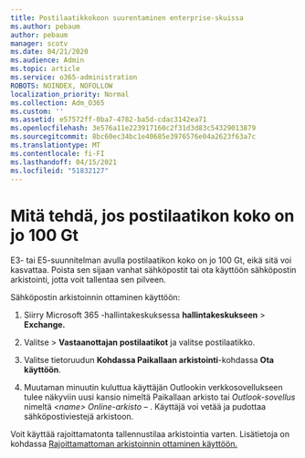 ```yaml
---
title: Postilaatikkokoon suurentaminen enterprise-skuissa
ms.author: pebaum
author: pebaum
manager: scotv
ms.date: 04/21/2020
ms.audience: Admin
ms.topic: article
ms.service: o365-administration
ROBOTS: NOINDEX, NOFOLLOW
localization_priority: Normal
ms.collection: Adm_O365
ms.custom: ''
ms.assetid: e57572ff-0ba7-4782-ba5d-cdac3142ea71
ms.openlocfilehash: 3e576a11e223917160c2f31d3d83c54329013879
ms.sourcegitcommit: 8bc60ec34bc1e40685e3976576e04a2623f63a7c
ms.translationtype: MT
ms.contentlocale: fi-FI
ms.lasthandoff: 04/15/2021
ms.locfileid: "51832127"
---
```

# <a name="what-to-do-if-your-mailbox-size-is-already-100gb"></a>Mitä tehdä, jos postilaatikon koko on jo 100 Gt

E3- tai E5-suunnitelman avulla postilaatikon koko on jo 100 Gt, eikä sitä voi kasvattaa. Poista sen sijaan vanhat sähköpostit tai ota käyttöön sähköpostin arkistointi, jotta voit tallentaa sen pilveen. 
  
Sähköpostin arkistoinnin ottaminen käyttöön:
  
1. Siirry Microsoft 365 -hallintakeskuksessa **hallintakeskukseen** \> **Exchange.** 
    
2. Valitse  \> **Vastaanottajan postilaatikot** ja valitse postilaatikko. 
    
3. Valitse tietoruudun **Kohdassa Paikallaan arkistointi**-kohdassa **Ota käyttöön**. 
    
4. Muutaman minuutin kuluttua käyttäjän Outlookin verkkosovellukseen tulee näkyviin uusi kansio nimeltä Paikallaan arkisto tai *Outlook-sovellus* nimeltä *\<name\> Online-arkisto –* . Käyttäjä voi vetää ja pudottaa sähköpostiviestejä arkistoon. 
    
Voit käyttää rajoittamatonta tallennustilaa arkistointia varten. Lisätietoja on kohdassa [Rajoittamattoman arkistoinnin ottaminen käyttöön.](https://docs.microsoft.com/microsoft-365/compliance/enable-unlimited-archiving)
  

